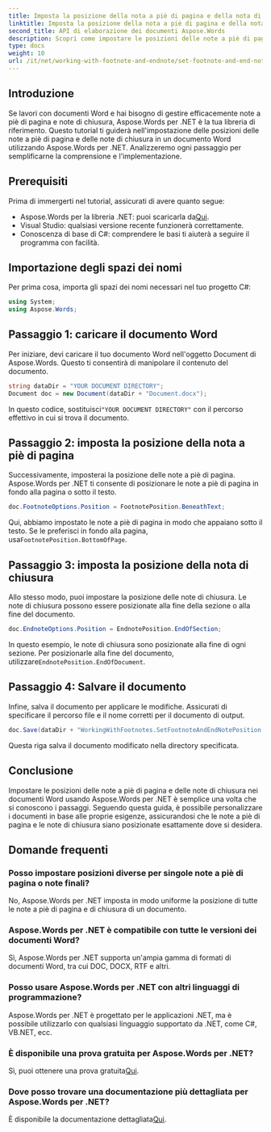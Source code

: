 ```yaml
---
title: Imposta la posizione della nota a piè di pagina e della nota di chiusura
linktitle: Imposta la posizione della nota a piè di pagina e della nota finale
second_title: API di elaborazione dei documenti Aspose.Words
description: Scopri come impostare le posizioni delle note a piè di pagina e di chiusura nei documenti Word utilizzando Aspose.Words per .NET con questa guida dettagliata passo dopo passo.
type: docs
weight: 10
url: /it/net/working-with-footnote-and-endnote/set-footnote-and-end-note-position/
---
```

## Introduzione

Se lavori con documenti Word e hai bisogno di gestire efficacemente note a piè di pagina e note di chiusura, Aspose.Words per .NET è la tua libreria di riferimento. Questo tutorial ti guiderà nell'impostazione delle posizioni delle note a piè di pagina e delle note di chiusura in un documento Word utilizzando Aspose.Words per .NET. Analizzeremo ogni passaggio per semplificarne la comprensione e l'implementazione.

## Prerequisiti

Prima di immergerti nel tutorial, assicurati di avere quanto segue:

-  Aspose.Words per la libreria .NET: puoi scaricarla da[Qui](https://releases.aspose.com/words/net/).
- Visual Studio: qualsiasi versione recente funzionerà correttamente.
- Conoscenza di base di C#: comprendere le basi ti aiuterà a seguire il programma con facilità.

## Importazione degli spazi dei nomi

Per prima cosa, importa gli spazi dei nomi necessari nel tuo progetto C#:

```csharp
using System;
using Aspose.Words;
```

## Passaggio 1: caricare il documento Word

Per iniziare, devi caricare il tuo documento Word nell'oggetto Document di Aspose.Words. Questo ti consentirà di manipolare il contenuto del documento.

```csharp
string dataDir = "YOUR DOCUMENT DIRECTORY";
Document doc = new Document(dataDir + "Document.docx");
```

In questo codice, sostituisci`"YOUR DOCUMENT DIRECTORY"` con il percorso effettivo in cui si trova il documento.

## Passaggio 2: imposta la posizione della nota a piè di pagina

Successivamente, imposterai la posizione delle note a piè di pagina. Aspose.Words per .NET ti consente di posizionare le note a piè di pagina in fondo alla pagina o sotto il testo.

```csharp
doc.FootnoteOptions.Position = FootnotePosition.BeneathText;
```

 Qui, abbiamo impostato le note a piè di pagina in modo che appaiano sotto il testo. Se le preferisci in fondo alla pagina, usa`FootnotePosition.BottomOfPage`.

## Passaggio 3: imposta la posizione della nota di chiusura

Allo stesso modo, puoi impostare la posizione delle note di chiusura. Le note di chiusura possono essere posizionate alla fine della sezione o alla fine del documento.

```csharp
doc.EndnoteOptions.Position = EndnotePosition.EndOfSection;
```

 In questo esempio, le note di chiusura sono posizionate alla fine di ogni sezione. Per posizionarle alla fine del documento, utilizzare`EndnotePosition.EndOfDocument`.

## Passaggio 4: Salvare il documento

Infine, salva il documento per applicare le modifiche. Assicurati di specificare il percorso file e il nome corretti per il documento di output.

```csharp
doc.Save(dataDir + "WorkingWithFootnotes.SetFootnoteAndEndNotePosition.docx");
```

Questa riga salva il documento modificato nella directory specificata.

## Conclusione

Impostare le posizioni delle note a piè di pagina e delle note di chiusura nei documenti Word usando Aspose.Words per .NET è semplice una volta che si conoscono i passaggi. Seguendo questa guida, è possibile personalizzare i documenti in base alle proprie esigenze, assicurandosi che le note a piè di pagina e le note di chiusura siano posizionate esattamente dove si desidera.

## Domande frequenti

### Posso impostare posizioni diverse per singole note a piè di pagina o note finali?

No, Aspose.Words per .NET imposta in modo uniforme la posizione di tutte le note a piè di pagina e di chiusura di un documento.

### Aspose.Words per .NET è compatibile con tutte le versioni dei documenti Word?

Sì, Aspose.Words per .NET supporta un'ampia gamma di formati di documenti Word, tra cui DOC, DOCX, RTF e altri.

### Posso usare Aspose.Words per .NET con altri linguaggi di programmazione?

Aspose.Words per .NET è progettato per le applicazioni .NET, ma è possibile utilizzarlo con qualsiasi linguaggio supportato da .NET, come C#, VB.NET, ecc.

### È disponibile una prova gratuita per Aspose.Words per .NET?

 Sì, puoi ottenere una prova gratuita[Qui](https://releases.aspose.com/).

### Dove posso trovare una documentazione più dettagliata per Aspose.Words per .NET?

 È disponibile la documentazione dettagliata[Qui](https://reference.aspose.com/words/net/).